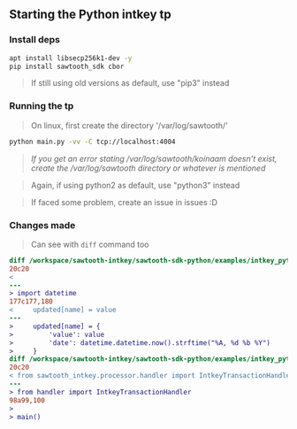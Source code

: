## Starting the Python intkey tp

### Install deps

```sh
apt install libsecp256k1-dev -y
pip install sawtooth_sdk cbor
```

> If still using old versions as default, use "pip3" instead

### Running the tp

> On linux, first create the directory '/var/log/sawtooth/'

```sh
python main.py -vv -C tcp://localhost:4004
```

> _If you get an error stating /var/log/sawtooth/koinaam doesn't exist, create the /var/log/sawtooth directory or whatever is mentioned_

> Again, if using python2 as default, use "python3" instead

> If faced some problem, create an issue in issues :D

### Changes made
> Can see with `diff` command too

```diff
diff /workspace/sawtooth-intkey/sawtooth-sdk-python/examples/intkey_python/sawtooth_intkey/processor/handler.py ./handler.py
20c20
< 
---
> import datetime
177c177,180
<     updated[name] = value
---
>     updated[name] = {
>         'value': value
>         'date': datetime.datetime.now().strftime("%A, %d %b %Y")
>     }
diff /workspace/sawtooth-intkey/sawtooth-sdk-python/examples/intkey_python/sawtooth_intkey/processor/main.py ./main.py
20c20
< from sawtooth_intkey.processor.handler import IntkeyTransactionHandler
---
> from handler import IntkeyTransactionHandler
98a99,100
> 
> main()
```
